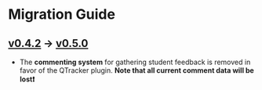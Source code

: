 # Migration Guide

## [v0.4.2](https://github.com/KQMATH/moodle-mod_capquiz/releases/tag/v0.4.2) → [v0.5.0](https://github.com/KQMATH/moodle-mod_capquiz/releases/tag/v0.5.0)

- The **commenting system** for gathering student feedback is removed in favor of the QTracker plugin. **Note that all current comment data will be lost❗**
